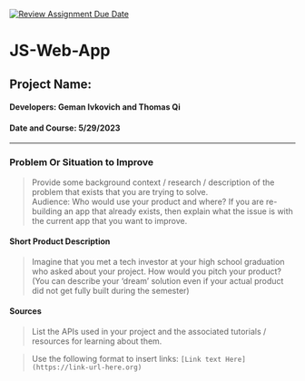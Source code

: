 [![Review Assignment Due Date](https://classroom.github.com/assets/deadline-readme-button-24ddc0f5d75046c5622901739e7c5dd533143b0c8e959d652212380cedb1ea36.svg)](https://classroom.github.com/a/_AfzJBUU)
# JS-Web-App
## Project Name:
#### Developers: Geman Ivkovich and Thomas Qi
#### Date and Course: 5/29/2023
<hr>

### Problem Or Situation to Improve
>Provide some background context / research / description of the problem that exists that you are trying to solve.  
Audience: Who would use your product and where? 
If you are re-building an app that already exists, then explain what the issue is with the current app that you want to improve.

>> 



#### Short Product Description 
>Imagine that you met a tech investor at your high school graduation who asked about your project. How would you pitch your product? 
(You can describe your ‘dream’ solution even if your actual product did not get fully built during the semester)

>>

#### Sources
>List the APIs used in your project and the associated tutorials / resources for learning about them. 

>Use the following format to insert links: `[Link text Here](https://link-url-here.org)`

>>







